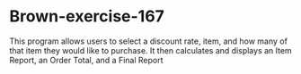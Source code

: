 # Brown-exercise-167
This program allows users to select a discount rate, item, and how many of that item they would like to purchase.  It then calculates and displays an Item Report, an Order Total, and a Final Report
